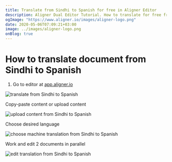```yaml
---
title: Translate from Sindhi to Spanish for free in Aligner Editor
description: Aligner Dual Editor Tutorial. How to translate for free from Sindhi to Spanish. Aligner is multilingual document management platform. 
ogImage: "https://www.aligner.io/images/aligner-logo.png"
date: 2020-05-06T07:09:21+03:00
image: ../images/aligner-logo.png
onBlog: true
---
```


# How to translate document from Sindhi to Spanish

1. Go to editor at [app.aligner.io](https://app.aligner.io "Aligner App web page")

![translate from Sindhi to Spanish](../aligner-blank-editor.png "translate from Sindhi to Spanish")

Copy-paste content or upload content

![upload content from Sindhi to Spanish](../aligner-uploaded-document.png "upload content from Sindhi to Spanish")

Choose desired language

![choose machine translation from Sindhi to Spanish](../aligner-language-dropdown.png "choose machine translation from Sindhi to Spanish")

Work and edit 2 documents in parallel

![edit translation from Sindhi to Spanish](../aligner-double-sitded-editor.png "edit translation from Sindhi to Spanish")

